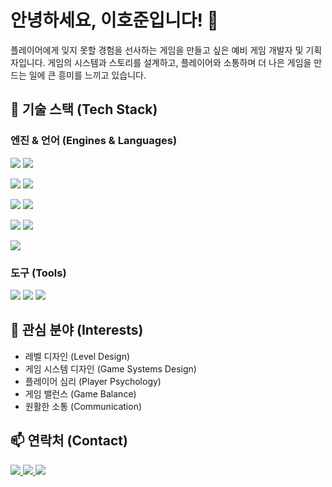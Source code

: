 # 안녕하세요, 이호준입니다! 👋

플레이어에게 잊지 못할 경험을 선사하는 게임을 만들고 싶은 예비 게임 개발자 및 기획자입니다.
게임의 시스템과 스토리를 설계하고, 플레이어와 소통하며 더 나은 게임을 만드는 일에 큰 흥미를 느끼고 있습니다.

## 🚀 기술 스택 (Tech Stack)

### 엔진 & 언어 (Engines & Languages)
<p>
  <img src="https://img.shields.io/badge/Unity-100000?style=for-the-badge&logo=unity&logoColor=white">
  <img src="https://img.shields.io/badge/C%23-239120?style=for-the-badge&logo=c-sharp&logoColor=white">
</p>
<p>
  <img src="https://img.shields.io/badge/Unreal Engine-313131?style=for-the-badge&logo=unrealengine&logoColor=white">
  <img src="https://img.shields.io/badge/C%2B%2B-00599C?style=for-the-badge&logo=c%2B%2B&logoColor=white">
</p>
<p>
  <img src="https://img.shields.io/badge/Godot Engine-478CB0?style=for-the-badge&logo=godotengine&logoColor=white">
  <img src="https://img.shields.io/badge/GDScript-478CB0?style=for-the-badge&logo=godot-engine&logoColor=white">
</p>
<p>
  <img src="https://img.shields.io/badge/LÖVE-000000?style=for-the-badge&logo=love2d&logoColor=white">
  <img src="https://img.shields.io/badge/Lua-2C2D72?style=for-the-badge&logo=lua&logoColor=white">
</p>
<p>
  <img src="https://img.shields.io/badge/Python-3776AB?style=for-the-badge&logo=python&logoColor=white">
</p>

### 도구 (Tools)
<p>
  <img src="https.img.shields.io/badge/Git-F05032?style=for-the-badge&logo=git&logoColor=white">
  <img src="https://img.shields.io/badge/VS Code-007ACC?style=for-the-badge&logo=visualstudiocode&logoColor=white">
  <img src="https://img.shields.io/badge/GraphicsGale-5a94a8?style=for-the-badge">
</p>

## 🌱 관심 분야 (Interests)
- 레벨 디자인 (Level Design)
- 게임 시스템 디자인 (Game Systems Design)
- 플레이어 심리 (Player Psychology)
- 게임 밸런스 (Game Balance)
- 원활한 소통 (Communication)

## 📫 연락처 (Contact)
<p>
  <a href="https://hojun.github.io">
    <img src="https://img.shields.io/badge/Blog-1e90ff?style=for-the-badge&logo=blogger&logoColor=white">
  </a>
  <a href="mailto:hojun313@naver.com">
    <img src="https://img.shields.io/badge/Email-ea4335?style=for-the-badge&logo=gmail&logoColor=white">
  </a>
  <a href="https://www.linkedin.com/in/hojun-lee-834571234/">
    <img src="https://img.shields.io/badge/LinkedIn-0A66C2?style=for-the-badge&logo=linkedin&logoColor=white">
  </a>
</p>
